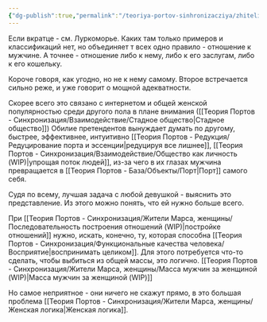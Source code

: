 ```yaml
---
{"dg-publish":true,"permalink":"/teoriya-portov-sinhronizacziya/zhiteli-marsa-zhenshhiny/zhenskaya-adekvatnost/"}
---
```


Если вкратце - см. Луркоморье. Каких там только примеров и классификаций нет, но объединяет т всех одно правило - отношение к мужчине. А точнее - отношение либо к нему, либо к его заслугам, либо к его кошельку.

Короче говоря, как угодно, но не к нему самому. Второе встречается сильно реже, и уже говорит о мощной адекватности.

 Скорее всего это связано с интернетом и общей женской популярностью среди другого пола в плане внимания ([[Теория Портов - Синхронизация/Взаимодействие/Стадное общество\|Стадное общество]])
Обилие претендентов вынуждает думать по другому, быстрее, эффективнее, интуитивно [[Теория Портов - Редукция/Редуцирование порта и эссенции\|редуцируя все лишнее]], [[Теория Портов - Синхронизация/Взаимодействие/Общество как личность (WIP)\|упрощая поток людей]], из-за чего в их глазах мужчина превращается в [[Теория Портов - База/Объекты/Порт\|Порт]] самого себя.

Судя по всему, лучшая задача с любой девушкой - выяснить это представление. Из этого можно понять, что ей нужно больше всего.

При [[Теория Портов - Синхронизация/Жители Марса, женщины/Последовательность построения отношений (WIP)\|постройке отношений]] нужно, искать, конечно, ту, которая способна [[Теория Портов - Синхронизация/Функциональные качества человека/Восприятие\|воспринимать целиком]]. Для этого потребуется что-то сделать, чтобы выбиться из общей массы, это логично. [[Теория Портов - Синхронизация/Жители Марса, женщины/Масса мужчин за женщиной (WIP)\|Масса мужчин за женщиной (WIP)]]

Но самое неприятное - они ничего не скажут прямо, в это большая проблема [[Теория Портов - Синхронизация/Жители Марса, женщины/Женская логика\|Женская логика]].
